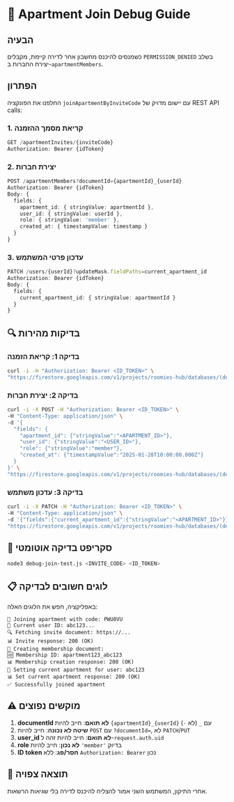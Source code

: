 # 🔧 Apartment Join Debug Guide

## הבעיה
כשמנסים להיכנס מחשבון אחר לדירה קיימת, מקבלים `PERMISSION_DENIED` בשלב יצירת החברות ב-`apartmentMembers`.

## הפתרון
החלפנו את הפונקציה `joinApartmentByInviteCode` עם יישום מדויק של REST API calls:

### 1. קריאת מסמך ההזמנה
```typescript
GET /apartmentInvites/{inviteCode}
Authorization: Bearer {idToken}
```

### 2. יצירת חברות
```typescript
POST /apartmentMembers?documentId={apartmentId}_{userId}
Authorization: Bearer {idToken}
Body: {
  fields: {
    apartment_id: { stringValue: apartmentId },
    user_id: { stringValue: userId },
    role: { stringValue: 'member' },
    created_at: { timestampValue: timestamp }
  }
}
```

### 3. עדכון פרטי המשתמש
```typescript
PATCH /users/{userId}?updateMask.fieldPaths=current_apartment_id
Authorization: Bearer {idToken}
Body: {
  fields: {
    current_apartment_id: { stringValue: apartmentId }
  }
}
```

## 🔍 בדיקות מהירות

### בדיקה 1: קריאת הזמנה
```bash
curl -i -H "Authorization: Bearer <ID_TOKEN>" \
"https://firestore.googleapis.com/v1/projects/roomies-hub/databases/(default)/documents/apartmentInvites/PWU0VU"
```

### בדיקה 2: יצירת חברות
```bash
curl -i -X POST -H "Authorization: Bearer <ID_TOKEN>" \
-H "Content-Type: application/json" \
-d '{
  "fields": {
    "apartment_id": {"stringValue":"<APARTMENT_ID>"},
    "user_id": {"stringValue":"<USER_ID>"},
    "role": {"stringValue":"member"},
    "created_at": {"timestampValue":"2025-01-28T10:00:00.000Z"}
  }
}' \
"https://firestore.googleapis.com/v1/projects/roomies-hub/databases/(default)/documents/apartmentMembers?documentId=<APARTMENT_ID>_<USER_ID>"
```

### בדיקה 3: עדכון משתמש
```bash
curl -i -X PATCH -H "Authorization: Bearer <ID_TOKEN>" \
-H "Content-Type: application/json" \
-d '{"fields":{"current_apartment_id":{"stringValue":"<APARTMENT_ID>"}}}' \
"https://firestore.googleapis.com/v1/projects/roomies-hub/databases/(default)/documents/users/<USER_ID>?updateMask.fieldPaths=current_apartment_id"
```

## 🧪 סקריפט בדיקה אוטומטי
```bash
node3 debug-join-test.js <INVITE_CODE> <ID_TOKEN>
```

## 📋 לוגים חשובים לבדיקה

באפליקציה, חפש את הלוגים האלה:

```
🔗 Joining apartment with code: PWU0VU
👤 Current user ID: abc123...
🔍 Fetching invite document: https://...
📊 Invite response: 200 (OK)
🤝 Creating membership document:
🆔 Membership ID: apartment123_abc123
📊 Membership creation response: 200 (OK)
👤 Setting current apartment for user: abc123
📊 Set current apartment response: 200 (OK)
✅ Successfully joined apartment
```

## ⚠️ מוקשים נפוצים

1. **documentId לא תואם**: חייב להיות `{apartmentId}_{userId}` עם `_` (לא `-`)
2. **שיטה לא נכונה**: חייב להיות `POST` עם `?documentId=`, לא `PATCH`/`PUT`
3. **user_id לא תואם**: חייב להיות זהה ל-`request.auth.uid`
4. **role לא נכון**: חייב להיות `'member'` בדיוק
5. **ID token חסר/פג**: ללא `Authorization: Bearer` נכון

## 🎯 תוצאה צפויה
אחרי התיקון, המשתמש השני אמור להצליח להיכנס לדירה בלי שגיאות הרשאות.
